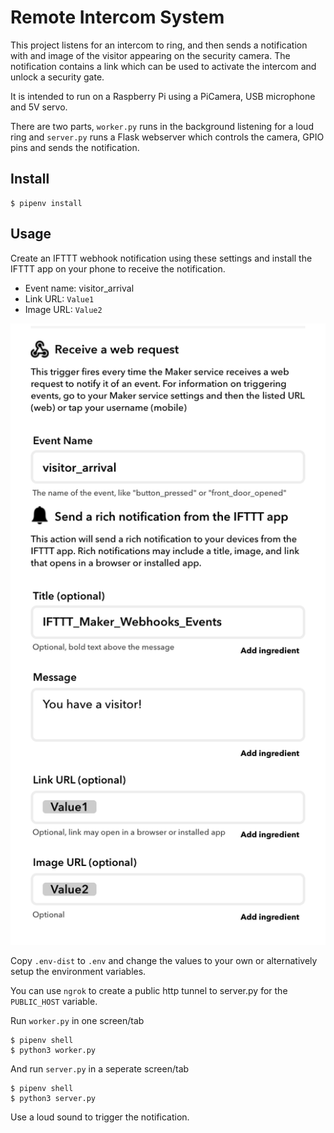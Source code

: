 # Remote Intercom System

This project listens for an intercom to ring, and then sends a notification
with and image of the visitor appearing on the security camera. The notification
contains a link which can be used to activate the intercom and unlock a security
gate.

It is intended to run on a Raspberry Pi using a PiCamera, USB microphone and 5V
servo.

There are two parts, `worker.py` runs in the background listening for a loud ring
and `server.py` runs a Flask webserver which controls the camera, GPIO pins and
sends the notification.


## Install
```
$ pipenv install
```

## Usage

Create an IFTTT webhook notification using these settings and install the IFTTT app on your phone to receive the notification.

- Event name: visitor_arrival
- Link URL: `Value1`
- Image URL: `Value2`

![IFTTT Webhook Settings](https://github.com/rahugh/remote-intercom/raw/master/ifttt_webhook.png)

Copy `.env-dist` to `.env` and change the values to your own or alternatively setup
the environment variables.

You can use `ngrok` to create a public http tunnel to server.py for the
`PUBLIC_HOST` variable.

Run `worker.py` in one screen/tab

```
$ pipenv shell
$ python3 worker.py
```

And run `server.py` in a seperate screen/tab

```
$ pipenv shell
$ python3 server.py
```

Use a loud sound to trigger the notification.
